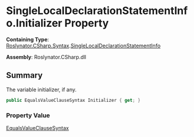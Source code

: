 # SingleLocalDeclarationStatementInfo\.Initializer Property

**Containing Type**: [Roslynator.CSharp.Syntax](../../README.md)\.[SingleLocalDeclarationStatementInfo](../README.md)

**Assembly**: Roslynator\.CSharp\.dll

## Summary

The variable initializer, if any\.

```csharp
public EqualsValueClauseSyntax Initializer { get; }
```

### Property Value

[EqualsValueClauseSyntax](https://docs.microsoft.com/en-us/dotnet/api/microsoft.codeanalysis.csharp.syntax.equalsvalueclausesyntax)

